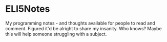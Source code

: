 # ELI5Notes
My programming notes - and thoughts available for people to read and comment. Figured it'd be alright to share my insanity. Who knows? Maybe this will help someone struggling with a subject.
